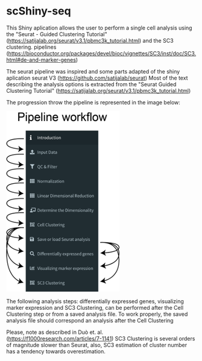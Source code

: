 # scShiny-seq

This Shiny aplication allows the user to perform a single cell analysis using the "Seurat - Guided Clustering Tutorial" (https://satijalab.org/seurat/v3.1/pbmc3k_tutorial.html) and the SC3 clustering. pipelines (https://bioconductor.org/packages/devel/bioc/vignettes/SC3/inst/doc/SC3.html#de-and-marker-genes)

The seurat pipeline was inspired and some parts adapted of the shiny aplication seurat V3 (https://github.com/satijalab/seurat)
Most of the text describing the analysis options is extracted from the "Seurat Guided Clustering Tutorial" (https://satijalab.org/seurat/v3.1/pbmc3k_tutorial.html)

The progression throw the pipeline is represented in the image below:


<img src="https://github.com/RogerCubi/scShiny-seq/blob/version2/www/Pipeline.png?raw=true" height="480" width="300">

The following analysis steps: differentially expressed genes, visualizing marker expression and SC3 Clustering, can be performed after the Cell Clustering step or from a saved analysis file. To work properly, the saved analysis file should correspond an analysis after the Cell Clustering

Please, note as described in Duò et. al. (https://f1000research.com/articles/7-1141) SC3 Clustering is several orders of magnitude slower than Seurat, also, SC3 estimation of cluster number has a tendency towards overestimation.


